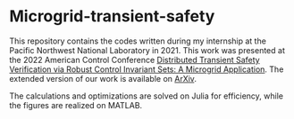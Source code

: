 # Microgrid-transient-safety

This repository contains the codes written during my internship at the Pacific Northwest National Laboratory in 2021.
This work was presented at the 2022 American Control Conference [Distributed Transient Safety Verification via Robust Control Invariant Sets: A Microgrid Application](https://ieeexplore.ieee.org/abstract/document/9867323). The extended version of our work is available on [ArXiv](https://arxiv.org/abs/2202.09320).

The calculations and optimizations are solved on Julia for efficiency, while the figures are realized on MATLAB.
